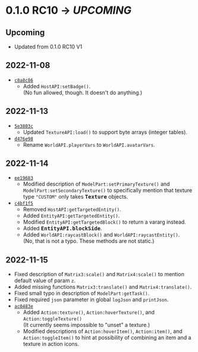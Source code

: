# 0.1.0 RC10 → *UPCOMING* #

Upcoming
--------------------------------------------------
* Updated from 0.1.0 RC10 V1

2022-11-08
--------------------------------------------------
* [`c8a8c86`](https://github.com/Kingdom-of-The-Moon/FiguraRewriteRewrite/commit/c8a8c86)
  * Added `HostAPI:setBadge()`.  
    (No fun allowed, though. It doesn't do anything.)

2022-11-13
--------------------------------------------------
* [`5e3803c`](https://github.com/Kingdom-of-The-Moon/FiguraRewriteRewrite/commit/5e3803c)
  * Updated `TextureAPI:load()` to support byte arrays (integer tables).
* [`d476e98`](https://github.com/Kingdom-of-The-Moon/FiguraRewriteRewrite/commit/d476e98)
  * Rename `WorldAPI.playerVars` to `WorldAPI.avatarVars`.

2022-11-14
--------------------------------------------------
* [`ee19683`](https://github.com/Kingdom-of-The-Moon/FiguraRewriteRewrite/commit/ee19683)
  * Modified description of `ModelPart:setPrimaryTexture()` and `ModelPart:setSecondaryTexture()` to
    specifically mention that texture type `"CUSTOM"` only takes <kbd>**Texture**</kbd> objects.
* [`c4bf1f5`](https://github.com/Kingdom-of-The-Moon/FiguraRewriteRewrite/commit/c4bf1f5)
  * Removed `HostAPI:getTargetedEntity()`.
  * Added `EntityAPI:getTargetedEntity()`.
  * Modified `EntityAPI:getTargetedBlock()` to return a vararg instead.
  * Added <kbd>**EntityAPI.blockSide**</kbd>.
  * Added `WorldAPI:raycastBlock()` and `WorldAPI:raycastEntity()`.  
    (No, that is not a typo. These methods are not static.)

2022-11-15
--------------------------------------------------
* Fixed description of `Matrix3:scale()` and `Matrix4:scale()` to mention default value of param
  `z`.
* Added missing functions `Matrix3:translate()` and `Matrix4:translate()`.
* Fixed small typo in description of `ModelPart:getTask()`.
* Fixed required `json` parameter in global `logJson` and `printJson`.
* [`ac0483e`](https://github.com/Kingdom-of-The-Moon/FiguraRewriteRewrite/commit/ac0483e)
  * Added `Action:texture()`, `Action:hoverTexture()`, and `Action:toggleTexture()`  
    (It currently seems impossible to "unset" a texture.)
  * Modified descriptions of `Action:hoverItem()`, `Action:item()`, and `Action:toggleItem()` to
    hint at possibility of combining an item and a texture in action icons.
